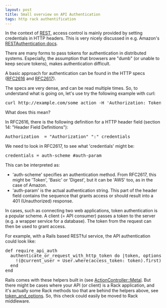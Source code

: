 ```yaml
---
layout: post
title: Small overview on API Authentication
tags: http rack authentification
---
```

In the context of [REST](http://en.wikipedia.org/wiki/Representational_state_transfer#Key_goals), access control is mainly provided by setting credentials in HTTP headers. This is very nicely discussed in e.g. Amazon's [RESTAuthentication docs](http://s3.amazonaws.com/doc/s3-developer-guide/RESTAuthentication.html).

There are many forms to pass tokens for authentication in distributed systems. Especially, the assumption that browsers are "dumb" (or unable to keep secure tokens), makes authentication difficult.

A basic approach for authentication can be found in the HTTP specs ([RFC2616](http://www.ietf.org/rfc/rfc2616.txt) and [RFC2617](http://www.ietf.org/rfc/rfc2617.txt)).

The specs are very dense, and can be read multiple times. So, to understand what is going on, let's use try the following example with curl:

<pre>
curl http://example.com/some_action -H 'Authorization: Token token="79d4d9ee34e3f589ee94d080357afd8e"
</pre>

What does this mean?

In RFC2616, there is the following definition for a HTTP header field (section 14: "Header Field Definitions"):
<pre>
Authorization  = "Authorization" ":" credentials
</pre>

We need to look in RFC2617, to see what 'credentials' might be:

<pre>
credentials = auth-scheme #auth-param
</pre>

This can be interpreted as:

* 'auth-scheme' specifies an authentication method. From RFC2617, this might be 'Token', 'Basic' or 'Digest', but it can be 'AWS' too, as in the case of Amazon.
* 'auth-param' is the actual authentication string. This part of the header field contains the sequence that grants access or should result into a 401 (Unauthorized) response.  

In cases, such as connecting two web applications, token authentication is a popular scheme.  A client (= API consumer) passes a token to the server (e.g. a wrapper service for a database). The token from the request can then be used to grant access.

For example, with a Rails based RESTful service, the API authentication could look like:

<pre>
def require_api_auth
  authenticate_or_request_with_http_token do |token, options|
    !(@current_user = User.where(access_token: token).first).nil?
  end
end
</pre>

Rails comes with these helpers built in (see [ActionController::Metal](https://github.com/rails/rails/blob/27311fef5efa598f281649074255834546d2b4ec/actionpack/lib/action_controller/metal/http_authentication.rb#L389). But there might be cases where your API (or client) is a Rack application, and it's actually some Rack methods too that are behind the helpers above, see [token_and_options](https://github.com/rails/rails/blob/27311fef5efa598f281649074255834546d2b4ec/actionpack/lib/action_controller/metal/http_authentication.rb#L429). So, this check could easily be moved to Rack middleware.
